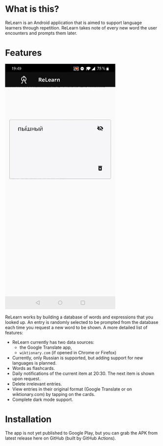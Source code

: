 # What is this?

ReLearn is an Android application that is aimed to support language learners through repetition. ReLearn takes note of every new word the user encounters and prompts them later.
 
# Features

![](showcase.gif)

ReLearn works by building a database of words and expressions that you looked up. An entry is randomly selected to be prompted from the database each time you request a new word to be shown. A more detailed list of features:

- ReLearn currently has two data sources: 
  - the Google Translate app, 
  - `wiktionary.com` (if opened in Chrome or Firefox)
- Currently, only Russian is supported, but adding support for new languages is planned.
- Words as flashcards.
- Daily notifications of the current item at 20:30. The next item is shown upon request.
- Delete irrelevant entries.
- View entries in their original format (Google Translate or on wiktionary.com) by tapping on the cards.
- Complete dark mode support.

# Installation

The app is not yet published to Google Play, but you can grab the APK from latest release here on GitHub (built by GitHub Actions).
